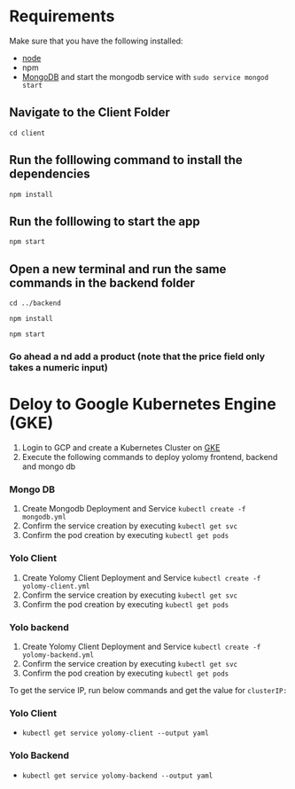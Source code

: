 # Requirements
Make sure that you have the following installed:
- [node](https://www.digitalocean.com/community/tutorials/how-to-install-node-js-on-ubuntu-18-04) 
- npm 
- [MongoDB](https://docs.mongodb.com/manual/tutorial/install-mongodb-on-ubuntu/) and start the mongodb service with `sudo service mongod start`

## Navigate to the Client Folder 
 `cd client`

## Run the folllowing command to install the dependencies 
 `npm install`

## Run the folllowing to start the app
 `npm start`

## Open a new terminal and run the same commands in the backend folder
 `cd ../backend`

 `npm install`

 `npm start`

 ### Go ahead a nd add a product (note that the price field only takes a numeric input)
 
 
 # Deloy to Google Kubernetes Engine (GKE)
 
 1. Login to GCP and create a Kubernetes Cluster on [GKE](https://console.cloud.google.com/kubernetes)
 2. Execute the following commands to deploy yolomy frontend, backend and mongo db
 
 ### Mongo DB
 
 1. Create Mongodb Deployment and Service ` kubectl create -f mongodb.yml `
 2. Confirm the service creation by executing ` kubectl get svc `
 3. Confirm the pod creation by executing `kubectl get pods`
 
 ### Yolo Client
 
 1. Create Yolomy Client Deployment and Service ` kubectl create -f yolomy-client.yml `
 2. Confirm the service creation by executing ` kubectl get svc `
 3. Confirm the pod creation by executing `kubectl get pods`
 
  ### Yolo backend
 
 1. Create Yolomy Client Deployment and Service ` kubectl create -f yolomy-backend.yml `
 2. Confirm the service creation by executing ` kubectl get svc `
 3. Confirm the pod creation by executing `kubectl get pods`
 
 To get the service IP, run below commands and get the value for ` clusterIP: `

### Yolo Client

- ` kubectl get service yolomy-client --output yaml `

### Yolo Backend

- ` kubectl get service yolomy-backend --output yaml `
 
 
